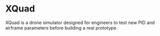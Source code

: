 # XQuad
XQuad is a drone simulator designed for engineers to test new PID and airframe parameters before building a real prototype.
